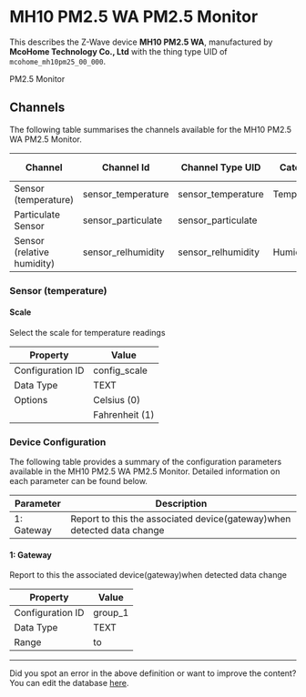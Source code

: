 
# MH10 PM2.5 WA PM2.5 Monitor

This describes the Z-Wave device **MH10 PM2.5 WA**, manufactured by **McoHome Technology Co., Ltd** with the thing type UID of ```mcohome_mh10pm25_00_000```. 

PM2.5 Monitor

## Channels
The following table summarises the channels available for the MH10 PM2.5 WA PM2.5 Monitor.

| Channel | Channel Id | Channel Type UID | Category | Item Type |
|---------|------------|------------------|----------|-----------|
| Sensor (temperature) | sensor_temperature | sensor_temperature | Temperature | Number |
| Particulate Sensor | sensor_particulate | sensor_particulate |  | Number |
| Sensor (relative humidity) | sensor_relhumidity | sensor_relhumidity | Humidity | Number |



### Sensor (temperature)

#### Scale

Select the scale for temperature readings


| Property         | Value    |
|------------------|----------|
| Configuration ID | config_scale |
| Data Type        | TEXT || Default Value | 0 |
| Options | Celsius (0) |
|  | Fahrenheit (1) |






### Device Configuration
The following table provides a summary of the configuration parameters available in the MH10 PM2.5 WA PM2.5 Monitor.
Detailed information on each parameter can be found below.

| Parameter   | Description |
|-------------|-------------|
| 1: Gateway | Report to this the associated device(gateway)when detected data change |




#### 1: Gateway

Report to this the associated device(gateway)when detected data change


| Property         | Value    |
|------------------|----------|
| Configuration ID | group_1 |
| Data Type        | TEXT |
| Range |  to  |






---

Did you spot an error in the above definition or want to improve the content?
You can edit the database [here](http://www.cd-jackson.com/index.php/zwave/zwave-device-database/zwave-device-list/devicesummary/716).

